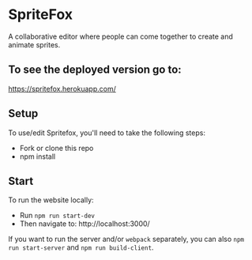 # SpriteFox

A collaborative editor where people can come together to create and animate sprites.

## To see the deployed version go to:

https://spritefox.herokuapp.com/

## Setup

To use/edit Spritefox, you'll need to take the following steps:

* Fork or clone this repo
* npm install

## Start

To run the website locally:

* Run `npm run start-dev`
* Then navigate to:
  http://localhost:3000/

If you want to run the server and/or `webpack` separately, you can also
`npm run start-server` and `npm run build-client`.
